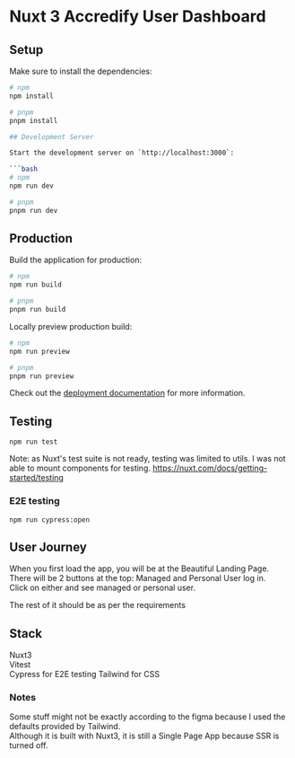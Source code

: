 # Nuxt 3 Accredify User Dashboard

## Setup

Make sure to install the dependencies:

````bash
# npm
npm install

# pnpm
pnpm install

## Development Server

Start the development server on `http://localhost:3000`:

```bash
# npm
npm run dev

# pnpm
pnpm run dev
````

## Production

Build the application for production:

```bash
# npm
npm run build

# pnpm
pnpm run build
```

Locally preview production build:

```bash
# npm
npm run preview

# pnpm
pnpm run preview
```

Check out the [deployment documentation](https://nuxt.com/docs/getting-started/deployment) for more information.

## Testing

```
npm run test
```

Note: as Nuxt's test suite is not ready, testing was limited to utils. I was not able to mount components for testing.
https://nuxt.com/docs/getting-started/testing

### E2E testing

```
npm run cypress:open
```

## User Journey

When you first load the app, you will be at the Beautiful Landing Page.  
There will be 2 buttons at the top: Managed and Personal User log in.  
Click on either and see managed or personal user.

The rest of it should be as per the requirements

## Stack

Nuxt3  
Vitest  
Cypress for E2E testing
Tailwind for CSS

### Notes

Some stuff might not be exactly according to the figma because I used the defaults provided by Tailwind.  
Although it is built with Nuxt3, it is still a Single Page App because SSR is turned off.
